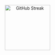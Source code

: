 <div align="center">
  <img src="https://streak-stats.demolab.com/?user=sametozbalkan&amp;theme=tokyonight" alt="GitHub Streak" height="150" />
</div>
